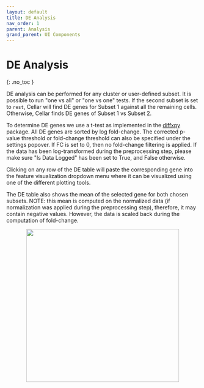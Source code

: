 ```yaml
---
layout: default
title: DE Analysis
nav_order: 1
parent: Analysis
grand_parent: UI Components
---
```


<style type="text/css">
  .center {
    display: block;
    margin-left: auto;
    margin-right: auto;
}
</style>

# DE Analysis
{: .no_toc }

DE analysis can be performed for any cluster or user-defined subset.
It is possible to run "one vs all" or "one vs one" tests. If
the second subset is set to `rest`, Cellar will find DE genes for Subset 1
against all the remaining cells. Otherwise, Cellar finds DE genes of
Subset 1 vs Subset 2.

To determine DE genes we use a t-test as implemented
in the [diffxpy](https://diffxpy.readthedocs.io/en/latest/)
package. All DE genes are sorted by log fold-change.
The corrected p-value threshold or fold-change threshold can
also be specified under the settings popover. If FC is set
to 0, then no fold-change filtering is applied. If the data has been
log-transformed during the preprocessing step, please make sure
"Is Data Logged" has been set to True, and False otherwise.

Clicking on any row of the DE table will paste the corresponding gene
into the feature visualization dropdown menu where it can be visualized
using one of the different plotting tools.

The DE table also shows the mean of the selected gene for both chosen
subsets. NOTE: this mean is computed on the normalized data (if
normalization was applied during the preprocessing step), therefore,
it may contain negative values. However, the data is scaled back
during the computation of fold-change.

<img src="/images/de-table.png" width="400" class="center"/>